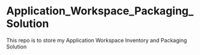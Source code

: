 # Application_Workspace_Packaging_Solution
This repo is to store my Application Workspace Inventory and Packaging Solution
